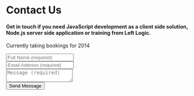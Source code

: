 # Contact Us

#### Get in touch if you need JavaScript development as a client side solution, Node.js server side application or training from Left Logic.

Currently taking bookings for 2014

<form action="/contact" method="post">
  <div class="input input_text">
    <input type="text" name="full_name" placeholder="Full Name (required)" required />
  </div>
  <div class="input input_text">
    <input type="email" name="email_address" placeholder="Email Address (required)" required />
  </div>
  <div class="input">
    <textarea name="message" placeholder="Message (required)" required></textarea>
  </div>
  <div class="input">
    <input class="button" type="submit" value="Send Message" />
  </div>
</form>